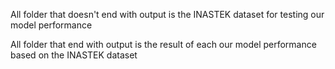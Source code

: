 All folder that doesn't end with output is the INASTEK dataset for testing our model performance  
  
All folder that end with output is the result of each our model performance based on the INASTEK dataset  
